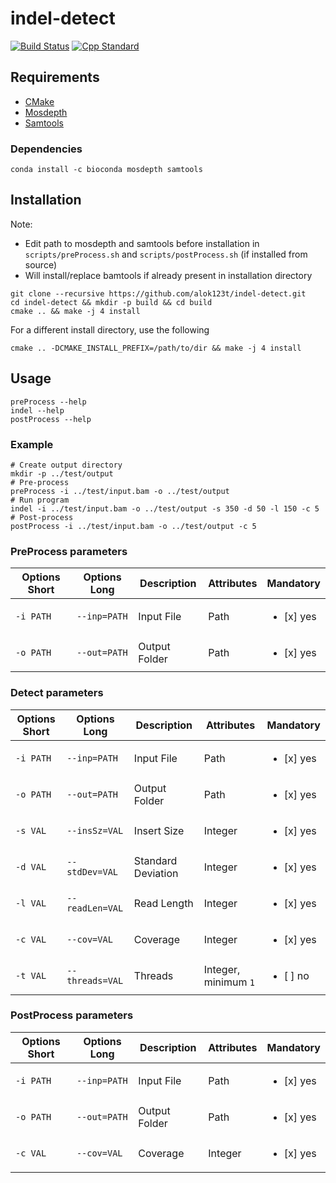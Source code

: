 # indel-detect

[![Build Status](https://travis-ci.com/alok123t/indel-detect.svg?token=4hAKK2irggAzvcM7yK4z&branch=master)](https://travis-ci.com/alok123t/indel-detect)
[![Cpp Standard](https://img.shields.io/badge/C%2B%2B-11-blue.svg)](https://en.wikipedia.org/wiki/C%2B%2B11)

## Requirements
* [CMake](https://cmake.org/download/)
* [Mosdepth](https://github.com/brentp/mosdepth#installation)
* [Samtools](https://github.com/samtools/samtools#building-samtools)

### Dependencies
```shell
conda install -c bioconda mosdepth samtools
```

## Installation

Note: 
* Edit path to mosdepth and samtools before installation in `scripts/preProcess.sh` and `scripts/postProcess.sh` (if installed from source)
* Will install/replace bamtools if already present in installation directory
```shell
git clone --recursive https://github.com/alok123t/indel-detect.git
cd indel-detect && mkdir -p build && cd build
cmake .. && make -j 4 install
```
For a different install directory, use the following
```shell
cmake .. -DCMAKE_INSTALL_PREFIX=/path/to/dir && make -j 4 install
```

## Usage
```shell
preProcess --help
indel --help
postProcess --help
```

### Example
```shell
# Create output directory
mkdir -p ../test/output
# Pre-process
preProcess -i ../test/input.bam -o ../test/output
# Run program
indel -i ../test/input.bam -o ../test/output -s 350 -d 50 -l 150 -c 5
# Post-process
postProcess -i ../test/input.bam -o ../test/output -c 5
```

### PreProcess parameters
| Options Short | Options Long | Description | Attributes | Mandatory |
| --- | --- | --- | --- | --- |
| `-i PATH` | `--inp=PATH` | Input File | Path | <ul><li>[x] yes</li></ul> |
| `-o PATH` | `--out=PATH` | Output Folder | Path | <ul><li>[x] yes</li></ul> |

### Detect parameters
| Options Short | Options Long | Description | Attributes | Mandatory |
| --- | --- | --- | --- | --- |
| `-i PATH` | `--inp=PATH` | Input File | Path | <ul><li>[x] yes</li></ul> |
| `-o PATH` | `--out=PATH` | Output Folder | Path | <ul><li>[x] yes</li></ul> |
| `-s VAL` | `--insSz=VAL` | Insert Size | Integer | <ul><li>[x] yes</li></ul> |
| `-d VAL` | `--stdDev=VAL` | Standard Deviation | Integer | <ul><li>[x] yes</li></ul> |
| `-l VAL` | `--readLen=VAL` | Read Length | Integer | <ul><li>[x] yes</li></ul> |
| `-c VAL` | `--cov=VAL` | Coverage | Integer | <ul><li>[x] yes</li></ul> |
| `-t VAL` | `--threads=VAL` | Threads | Integer, minimum `1` | <ul><li>[ ] no</li></ul> |

### PostProcess parameters
| Options Short | Options Long | Description | Attributes | Mandatory |
| --- | --- | --- | --- | --- |
| `-i PATH` | `--inp=PATH` | Input File | Path | <ul><li>[x] yes</li></ul> |
| `-o PATH` | `--out=PATH` | Output Folder | Path | <ul><li>[x] yes</li></ul> |
| `-c VAL` | `--cov=VAL` | Coverage | Integer | <ul><li>[x] yes</li></ul> |
